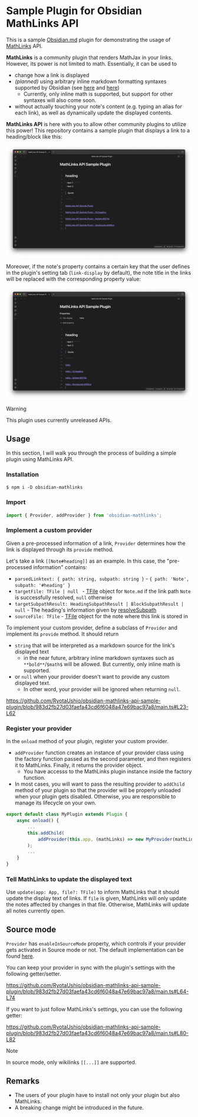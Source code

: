 # Sample Plugin for Obsidian MathLinks API 

This is a sample [Obsidian.md](https://obsidian.md) plugin for demonstrating the usage of [MathLinks](https://github.com/zhaoshenzhai/obsidian-mathlinks) API.

**MathLinks** is a community plugin that renders MathJax in your links.
However, its power is not limited to math. Essentially, it can be used to
- change how a link is displayed
- _(planned)_ using arbitrary inline markdown formatting syntaxes supported by Obsidian (see [here](https://help.obsidian.md/Editing+and+formatting/Basic+formatting+syntax) and [here](https://help.obsidian.md/Editing+and+formatting/Advanced+formatting+syntax#Math))
	- Currently, only inline math is supported, but support for other syntaxes will also come soon.
- without actually touching your note's content (e.g. typing an alias for each link), as well as dynamically update the displayed contents.

**MathLinks API** is here with you to allow other community plugins to utilize this power! 
This repository contains a sample plugin that displays a link to a heading/block like this:

![without property](fig/without-property.png)

Moreover, if the note's property contains a certain key that the user defines in the plugin's setting tab (`link-display` by default), the note title in the links will be replaced with the corresponding property value:

![with property](fig/with-property.png)

> [!WARNING]
> This plugin uses currently unreleased APIs.


## Usage

In this section, I will walk you through the process of building a simple plugin using MathLinks API. 

### Installation

```
$ npm i -D obsidian-mathlinks
```

### Import

```ts
import { Provider, addProvider } from 'obsidian-mathlinks';
```

### Implement a custom provider

Given a pre-processed information of a link, `Provider` determines how the link is displayed through its `provide` method.

Let's take a link `[[Note#heading]]` as an example.
In this case, the "pre-processed information" contains:

- `parsedLinktext: { path: string, subpath: string }` - `{ path: 'Note', subpath: '#heading' }`
- `targetFile: TFile | null ` - [TFile](https://docs.obsidian.md/Reference/TypeScript+API/TFile/TFile)  object for `Note.md` if the link path `Note` is successfully resolved, `null` otherwise
- `targetSubpathResult: HeadingSubpathResult | BlockSubpathResult | null`  - The heading's information given by [resolveSubpath](https://docs.obsidian.md/Reference/TypeScript+API/resolveSubpath)
- `sourceFile: TFile` - [TFile](https://docs.obsidian.md/Reference/TypeScript+API/TFile/TFile)  object for the note where this link is stored in

To implement your custom provider, define a subclass of `Provider` and implement its `provide` method. It should return
- `string` that will be interpreted as a markdown source for the link's displayed text
	- in the near future, arbitrary inline markdown syntaxes such as `**bold**`/`$math$` will be allowed. But currently, only inline math is supported.
- or `null` when your provider doesn't want to provide any custom displayed text. 
	- In other word, your provider will be ignored when returning `null`.

https://github.com/RyotaUshio/obsidian-mathlinks-api-sample-plugin/blob/983d2fb27d03faefa43cd6f6048a47e69bac97a8/main.ts#L23-L62

### Register your provider

In the `onload` method of your plugin, register your custom provider.

- `addProvider` function creates an instance of your provider class using the factory function passed as the second parameter, and then registers it to MathLinks. Finally, it returns the provider object.
	- You have accesss to the MathLinks plugin instance inside the factory function.
- In most cases, you will want to pass the resulting provider to `addChild` method of your plugin so that the provider will be properly unloaded when your plugin gets disabled. Otherwise, you are responsible to manage its lifecycle on your own.

```ts
export default class MyPlugin extends Plugin {
	async onload() {
        ...
		this.addChild(
			addProvider(this.app, (mathLinks) => new MyProvider(mathLinks, this))
		);		
        ...
	}
}
```

### Tell MathLinks to update the displayed text

Use `update(app: App, file?: TFile)` to inform MathLinks that it should update the display text of links.
If `file` is given, MathLinks will only update the notes affected by changes in that file.
Otherwise, MathLinks will update all notes currently open.

## Source mode

`Provider` has `enableInSourceMode` property, which controls if your provider gets activated in Source mode or not. 
The default implementation can be found [here](https://github.com/zhaoshenzhai/obsidian-mathlinks/blob/cb9ef4378050514d20ed94ceb88a1c21ddef7b77/src/api/provider.ts#L17-L24).

You can keep your provider in sync with the plugin's settings with the following getter/setter.

https://github.com/RyotaUshio/obsidian-mathlinks-api-sample-plugin/blob/983d2fb27d03faefa43cd6f6048a47e69bac97a8/main.ts#L64-L74

If you want to just follow MathLinks's settings, you can use the following getter:

https://github.com/RyotaUshio/obsidian-mathlinks-api-sample-plugin/blob/983d2fb27d03faefa43cd6f6048a47e69bac97a8/main.ts#L80-L82

> [!NOTE]
> In source mode, only wikilinks `[[...]]` are supported.

## Remarks

- The users of your plugin have to install not only your plugin but also MathLinks.
- A breaking change might be introduced in the future.
